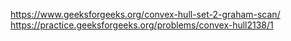 https://www.geeksforgeeks.org/convex-hull-set-2-graham-scan/
https://practice.geeksforgeeks.org/problems/convex-hull2138/1
